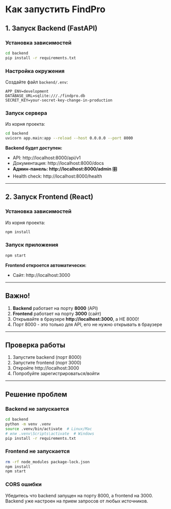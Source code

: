 # Как запустить FindPro

## 1. Запуск Backend (FastAPI)

### Установка зависимостей
```bash
cd backend
pip install -r requirements.txt
```

### Настройка окружения
Создайте файл `backend/.env`:
```env
APP_ENV=development
DATABASE_URL=sqlite:///./findpro.db
SECRET_KEY=your-secret-key-change-in-production
```

### Запуск сервера
Из корня проекта:
```bash
cd backend
uvicorn app.main:app --reload --host 0.0.0.0 --port 8000
```

**Backend будет доступен:**
- API: http://localhost:8000/api/v1
- Документация: http://localhost:8000/docs
- **Админ-панель: http://localhost:8000/admin** 🎛️
- Health check: http://localhost:8000/health

---

## 2. Запуск Frontend (React)

### Установка зависимостей
Из корня проекта:
```bash
npm install
```

### Запуск приложения
```bash
npm start
```

**Frontend откроется автоматически:**
- Сайт: http://localhost:3000

---

## Важно!

1. **Backend** работает на порту **8000** (API)
2. **Frontend** работает на порту **3000** (сайт)
3. Открывайте в браузере **http://localhost:3000**, а НЕ 8000!
4. Порт 8000 - это только для API, его не нужно открывать в браузере

---

## Проверка работы

1. Запустите backend (порт 8000)
2. Запустите frontend (порт 3000)
3. Откройте http://localhost:3000
4. Попробуйте зарегистрироваться/войти

---

## Решение проблем

### Backend не запускается
```bash
cd backend
python -m venv .venv
source .venv/bin/activate  # Linux/Mac
# или .venv\Scripts\activate  # Windows
pip install -r requirements.txt
```

### Frontend не запускается
```bash
rm -rf node_modules package-lock.json
npm install
npm start
```

### CORS ошибки
Убедитесь что backend запущен на порту 8000, а frontend на 3000.
Backend уже настроен на прием запросов от любых источников.
